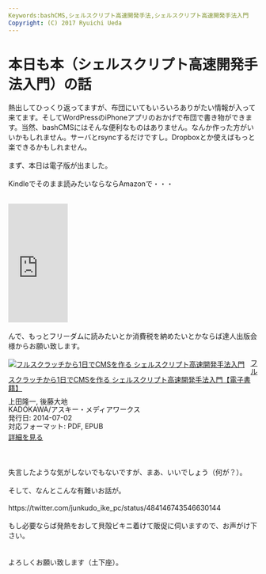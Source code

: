 ```yaml
---
Keywords:bashCMS,シェルスクリプト高速開発手法,シェルスクリプト高速開発手法入門
Copyright: (C) 2017 Ryuichi Ueda
---
```

# 本日も本（シェルスクリプト高速開発手法入門）の話
熱出してひっくり返ってますが、布団にいてもいろいろありがたい情報が入って来てます。そしてWordPressのiPhoneアプリのおかげで布団で書き物ができます。当然、bashCMSにはそんな便利なものはありません。なんか作った方がいいかもしれません。サーバとrsyncするだけですし。Dropboxとか使えばもっと楽できるかもしれません。<br />
<br />
まず、本日は電子版が出ました。<br />
<br />
Kindleでそのまま読みたいならならAmazonで・・・<br />
<br />
<iframe src="http://rcm-fe.amazon-adsystem.com/e/cm?lt1=_blank&bc1=000000&IS2=1&bg1=FFFFFF&fc1=000000&lc1=0000FF&t=ryuichiueda-22&o=9&p=8&l=as4&m=amazon&f=ifr&ref=ss_til&asins=B00LBPGFJS" style="width:120px;height:240px;" scrolling="no" marginwidth="0" marginheight="0" frameborder="0"></iframe><br />
<br />
んで、もっとフリーダムに読みたいとか消費税を納めたいとかならば達人出版会様からお願い致します。<br />
<br />
<div class="amazlet-box" style="margin-bottom:0px;"><div class="amazlet-image" style="float:left;margin:0px 12px 1px 0px;"><a href="http://tatsu-zine.com/books/shellscript-cms" name="amazletlink" target="_blank"><img src="http://tatsu-zine.com/images/books/309/cover_s.jpg" alt="フルスクラッチから1日でCMSを作る シェルスクリプト高速開発手法入門" style="border: none;" /></a></div><div class="amazlet-info" style="line-height:120%;margin-bottom:10px"><div class="amazlet-name" style="margin-bottom:10px;line-height:120%"><a href="http://tatsu-zine.com/books/shellscript-cms" name="amazletlink" target="_blank">フルスクラッチから1日でCMSを作る シェルスクリプト高速開発手法入門【電子書籍】</a></div><div class="amazlet-detail">上田隆一, 後藤大地<br />KADOKAWA/アスキー・メディアワークス<br />発行日: 2014-07-02<br />対応フォーマット: PDF, EPUB<br /></div><div class="amazlet-sub-info" style="float:left;"><div class="amazlet-link" style="margin-top:5px"><a href="http://tatsu-zine.com/books/shellscript-cms" name="amazletlink" target="_blank">詳細を見る</a></div></div></div><div class="amazlet-footer" style="clear:left"></div></div><br />
<br />
<br />
失言したような気がしないでもないですが、まあ、いいでしょう（何が？）。<br />
<br />
そして、なんとこんな有難いお話が。<br />
<br />
https://twitter.com/junkudo_ike_pc/status/484146743546630144<br />
<br />
もし必要ならば発熱をおして貝殻ビキニ着けて販促に伺いますので、お声がけ下さい。<br />
<br />
<br />
よろしくお願い致します（土下座）。
